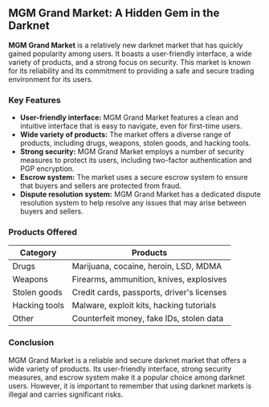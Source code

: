 ## MGM Grand Market: A Hidden Gem in the Darknet

**MGM Grand Market** is a relatively new darknet market that has quickly gained popularity among users. It boasts a user-friendly interface, a wide variety of products, and a strong focus on security. This market is known for its reliability and its commitment to providing a safe and secure trading environment for its users.

### Key Features

* **User-friendly interface:** MGM Grand Market features a clean and intuitive interface that is easy to navigate, even for first-time users.
* **Wide variety of products:** The market offers a diverse range of products, including drugs, weapons, stolen goods, and hacking tools.
* **Strong security:** MGM Grand Market employs a number of security measures to protect its users, including two-factor authentication and PGP encryption.
* **Escrow system:** The market uses a secure escrow system to ensure that buyers and sellers are protected from fraud.
* **Dispute resolution system:** MGM Grand Market has a dedicated dispute resolution system to help resolve any issues that may arise between buyers and sellers.

### Products Offered

| Category | Products |
|---|---|
| Drugs | Marijuana, cocaine, heroin, LSD, MDMA |
| Weapons | Firearms, ammunition, knives, explosives |
| Stolen goods | Credit cards, passports, driver's licenses |
| Hacking tools | Malware, exploit kits, hacking tutorials |
| Other | Counterfeit money, fake IDs, stolen data |

### Conclusion

MGM Grand Market is a reliable and secure darknet market that offers a wide variety of products. Its user-friendly interface, strong security measures, and escrow system make it a popular choice among darknet users. However, it is important to remember that using darknet markets is illegal and carries significant risks.
